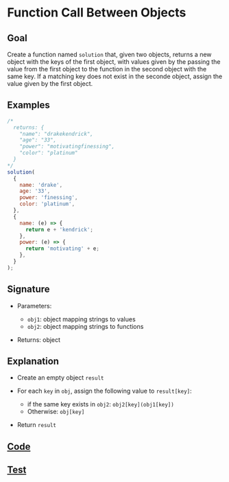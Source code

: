 # Function Call Between Objects

## Goal

Create a function named `solution` that, given two objects, returns a new object with the keys of the first object, with values given by the passing the value from the first object to the function in the second object with the same key. If a matching key does not exist in the seconde object, assign the value given by the first object.

## Examples

```js
/*
  returns: {
    "name": "drakekendrick",
    "age": "33",
    "power": "motivatingfinessing",
    "color": "platinum"
  }
*/
solution(
  {
    name: 'drake',
    age: '33',
    power: 'finessing',
    color: 'platinum',
  },
  {
    name: (e) => {
      return e + 'kendrick';
    },
    power: (e) => {
      return 'motivating' + e;
    },
  }
);
```

## Signature

- Parameters:

  - `obj1`: object mapping strings to values
  - `obj2`: object mapping strings to functions

- Returns: object

## Explanation

- Create an empty object `result`
- For each `key` in `obj`, assign the following value to `result[key]`:

  - if the same key exists in `obj2`: `obj2[key](obj1[key])`
  - Otherwise: `obj[key]`

- Return `result`

## [Code](index.js)

## [Test](index.test.js)

